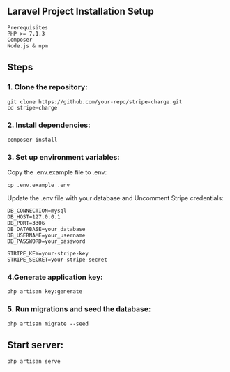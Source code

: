 

## Laravel Project Installation Setup
    Prerequisites
    PHP >= 7.1.3
    Composer
    Node.js & npm


## Steps

### 1. Clone the repository:
    git clone https://github.com/your-repo/stripe-charge.git
    cd stripe-charge



### 2. Install dependencies:

    composer install

### 3. Set up environment variables:
Copy the .env.example file to .env:

    cp .env.example .env

Update the .env file with your database and Uncomment Stripe credentials:

    DB_CONNECTION=mysql
    DB_HOST=127.0.0.1
    DB_PORT=3306
    DB_DATABASE=your_database
    DB_USERNAME=your_username
    DB_PASSWORD=your_password

    STRIPE_KEY=your-stripe-key
    STRIPE_SECRET=your-stripe-secret

### 4.Generate application key:

    php artisan key:generate

### 5. Run migrations and seed the database:

    php artisan migrate --seed


## Start server:

    php artisan serve

